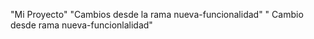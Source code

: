 "Mi Proyecto" 
"Cambios desde la rama nueva-funcionalidad" 
" Cambio desde rama nueva-funcionlalidad" 
